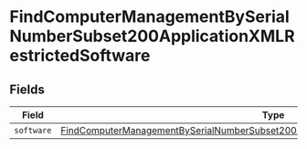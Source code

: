 # FindComputerManagementBySerialNumberSubset200ApplicationXMLRestrictedSoftware


## Fields

| Field                                                                                                                                                                                                     | Type                                                                                                                                                                                                      | Required                                                                                                                                                                                                  | Description                                                                                                                                                                                               |
| --------------------------------------------------------------------------------------------------------------------------------------------------------------------------------------------------------- | --------------------------------------------------------------------------------------------------------------------------------------------------------------------------------------------------------- | --------------------------------------------------------------------------------------------------------------------------------------------------------------------------------------------------------- | --------------------------------------------------------------------------------------------------------------------------------------------------------------------------------------------------------- |
| `software`                                                                                                                                                                                                | [FindComputerManagementBySerialNumberSubset200ApplicationXMLRestrictedSoftwareSoftware](../../models/operations/findcomputermanagementbyserialnumbersubset200applicationxmlrestrictedsoftwaresoftware.md) | :heavy_minus_sign:                                                                                                                                                                                        | N/A                                                                                                                                                                                                       |